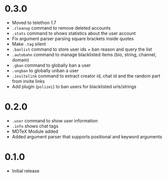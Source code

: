 # 0.3.0
- Moved to telethon 1.7
- `.cleanup` command to remove deleted accounts
- `.stats` command to shows statistics about the user account
- Fix argument parser parsing square brackets inside quotes
- Make `.tag` silent
- `.banlist` command to store user ids + ban reason and query the list
- `.autobahn` command to manage blacklisted items (bio, string, channel, domain)
- `.gban` command to globally ban a user
- `.ungban` to globally unban a user
- `.invitelink` command to extract creator id, chat id and the random part from invite links
- Add plugin (`polizei`) to ban users for blacklisted urls/strings

# 0.2.0
- `.user` command to show user information
- `.info` shows chat tags
- MDTeX Module added
- Added argument parser that supports positional and keyword arguments
 

# 0.1.0
- Initial release
